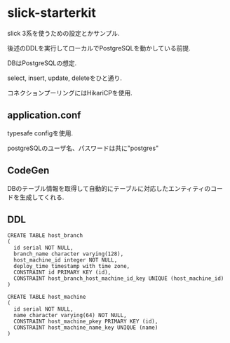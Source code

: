 # slick-starterkit

slick 3系を使うための設定とかサンプル.

後述のDDLを実行してローカルでPostgreSQLを動かしている前提.

DBはPostgreSQLの想定.

select, insert, update, deleteをひと通り.

コネクションプーリングにはHikariCPを使用.

## application.conf
typesafe configを使用.

postgreSQLのユーザ名、パスワードは共に"postgres"

## CodeGen
DBのテーブル情報を取得して自動的にテーブルに対応したエンティティのコードを生成してくれる.

## DDL
```
CREATE TABLE host_branch
(
  id serial NOT NULL,
  branch_name character varying(128),
  host_machine_id integer NOT NULL,
  deploy_time timestamp with time zone,
  CONSTRAINT id PRIMARY KEY (id),
  CONSTRAINT host_branch_host_machine_id_key UNIQUE (host_machine_id)
)
```

```
CREATE TABLE host_machine
(
  id serial NOT NULL,
  name character varying(64) NOT NULL,
  CONSTRAINT host_machine_pkey PRIMARY KEY (id),
  CONSTRAINT host_machine_name_key UNIQUE (name)
)
```
